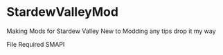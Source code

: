 # StardewValleyMod
Making Mods for Stardew Valley
New to Modding any tips drop it my way

File Required 
  SMAPI
